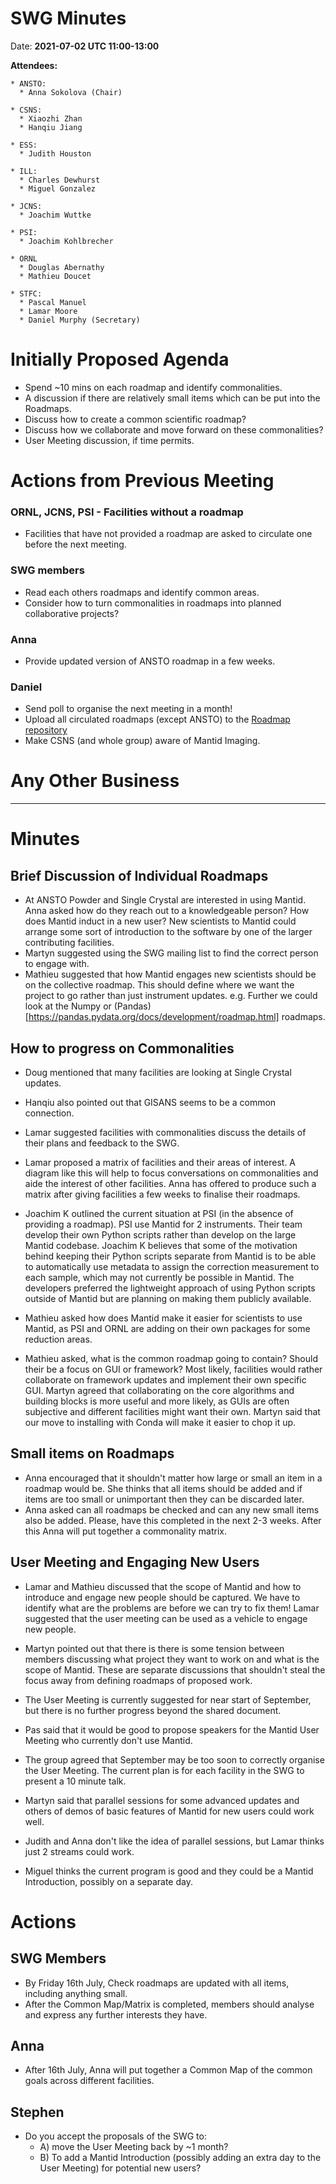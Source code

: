 # SWG Minutes

Date: **2021-07-02 UTC 11:00-13:00**

**Attendees:**
```
* ANSTO:
  * Anna Sokolova (Chair)

* CSNS:
  * Xiaozhi Zhan
  * Hanqiu Jiang

* ESS:
  * Judith Houston

* ILL:
  * Charles Dewhurst
  * Miguel Gonzalez

* JCNS:
  * Joachim Wuttke

* PSI:
  * Joachim Kohlbrecher

* ORNL
  * Douglas Abernathy
  * Mathieu Doucet

* STFC:
  * Pascal Manuel
  * Lamar Moore
  * Daniel Murphy (Secretary)
```

# Initially Proposed Agenda

-    Spend ~10 mins on each roadmap and identify commonalities.
-    A discussion if there are relatively small items which can be put into the Roadmaps.
-    Discuss how to create a common scientific roadmap?
-    Discuss how we collaborate and move forward on these commonalities?
-    User Meeting discussion, if time permits.

# Actions from Previous Meeting

### ORNL, JCNS, PSI - Facilities without a roadmap
- Facilities that have not provided a roadmap are asked to circulate one before the next meeting.

### SWG members
- Read each others roadmaps and identify common areas.
- Consider how to turn commonalities in roadmaps into planned collaborative projects?

### Anna
- Provide updated version of ANSTO roadmap in a few weeks.

### Daniel
- Send poll to organise the next meeting in a month!
- Upload all circulated roadmaps (except ANSTO) to the [Roadmap repository](https://github.com/mantidproject/roadmap)
- Make CSNS (and whole group) aware of Mantid Imaging.

# Any Other Business

------------

# Minutes

## Brief Discussion of Individual Roadmaps

- At ANSTO Powder and Single Crystal are interested in using Mantid. Anna asked how do they reach out to a knowledgeable person? How does Mantid induct in a new user? New scientists to Mantid could arrange some sort of introduction to the software by one of the larger contributing facilities.
- Martyn suggested using the SWG mailing list to find the correct person to engage with.
- Mathieu suggested that how Mantid engages new scientists should be on the collective roadmap. This should define where we want the project to go rather than just instrument updates. e.g. Further we could look at the Numpy or (Pandas)[https://pandas.pydata.org/docs/development/roadmap.html] roadmaps.

## How to progress on Commonalities

- Doug mentioned that many facilities are looking at Single Crystal updates.
- Hanqiu also pointed out that GISANS seems to be a common connection.
- Lamar suggested facilities with commonalities discuss the details of their plans and feedback to the SWG.

- Lamar proposed a matrix of facilities and their areas of interest. A diagram like this will help to focus conversations on commonalities and aide the interest of other facilities.
  Anna has offered to produce such a matrix after giving facilities a few weeks to finalise their roadmaps.

- Joachim K outlined the current situation at PSI (in the absence of providing a roadmap). PSI use Mantid for 2 instruments. Their team develop their own Python scripts rather than develop on the large Mantid codebase. Joachim K believes that some of the motivation behind keeping their Python scripts separate from Mantid is to be able to automatically use metadata to assign the correction measurement to each sample, which may not currently be possible in Mantid. The developers preferred the lightweight approach of using Python scripts outside of Mantid but are planning on making them publicly available.

- Mathieu asked how does Mantid make it easier for scientists to use Mantid, as PSI and ORNL are adding on their own packages for some reduction areas.
- Mathieu asked, what is the common roadmap going to contain? Should their be a focus on GUI or framework? Most likely, facilities would rather collaborate on framework updates and implement their own specific GUI. Martyn agreed that collaborating on the core algorithms and building blocks is more useful and more likely, as GUIs are often subjective and different facilities might want their own. Martyn said that our move to installing with Conda will make it easier to chop it up.


## Small items on Roadmaps

- Anna encouraged that it shouldn't matter how large or small an item in a roadmap would be. She thinks that all items should be added and if items are too small or unimportant then they can be discarded later.
- Anna asked can all roadmaps be checked and can any new small items also be added. Please, have this completed in the next 2-3 weeks. After this Anna will put together a commonality matrix.

## User Meeting and Engaging New Users
- Lamar and Mathieu discussed that the scope of Mantid and how to introduce and engage new people should be captured. We have to identify what are the problems are before we can try to fix them!
  Lamar suggested that the user meeting can be used as a vehicle to engage new people.
- Martyn pointed out that there is there is some tension between members discussing what project they want to work on and what is the scope of Mantid. These are separate discussions that shouldn't steal the focus away from defining roadmaps of proposed work.

- The User Meeting is currently suggested for near start of September, but there is no further progress beyond the shared document.
- Pas said that it would be good to propose speakers for the Mantid User Meeting who currently don't use Mantid.

- The group agreed that September may be too soon to correctly organise the User Meeting. The current plan is for each facility in the SWG to present a 10 minute talk.
- Martyn said that parallel sessions for some advanced updates and others of demos of basic features of Mantid for new users could work well.
- Judith and Anna don't like the idea of parallel sessions, but Lamar thinks just 2 streams could work.
- Miguel thinks the current program is good and they could be a Mantid Introduction, possibly on a separate day.

# Actions

## SWG Members
- By Friday 16th July, Check roadmaps are updated with all items, including anything small.
- After the Common Map/Matrix is completed, members should analyse and express any further interests they have.

## Anna
- After 16th July, Anna will put together a Common Map of the common goals across different facilities.

## Stephen
- Do you accept the proposals of the SWG to:
  -  A) move the User Meeting back by ~1 month?
  -  B) To add a Mantid Introduction (possibly adding an extra day to the User Meeting) for potential new users?

